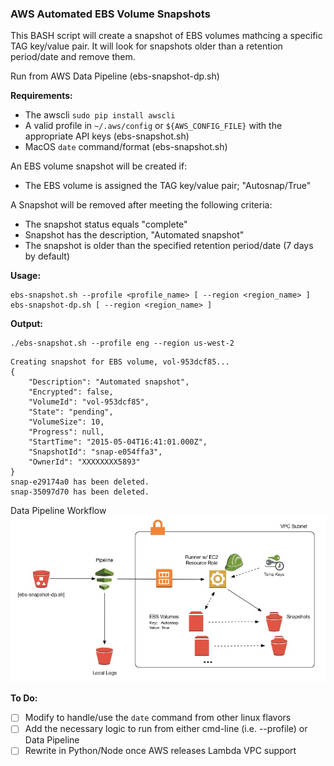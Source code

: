 ### AWS Automated EBS Volume Snapshots

This BASH script will create a snapshot of EBS volumes mathcing
a specific TAG key/value pair. It will look for snapshots older than a retention
period/date and remove them.

Run from AWS Data Pipeline (ebs-snapshot-dp.sh)

**Requirements:**

* The awscli  `sudo pip install awscli`
* A valid profile in `~/.aws/config` or `${AWS_CONFIG_FILE}` with the appropriate API keys (ebs-snapshot.sh)
* MacOS `date` command/format (ebs-snapshot.sh)

An EBS volume snapshot will be created if:

* The EBS volume is assigned the TAG key/value pair; "Autosnap/True"

A Snapshot will be removed after meeting the following criteria:

* The snapshot status equals "complete"
* Snapshot has the description, "Automated snapshot"
* The snapshot is older than the specified retention period/date (7 days by default)

**Usage:**

```
ebs-snapshot.sh --profile <profile_name> [ --region <region_name> ]
ebs-snapshot-dp.sh [ --region <region_name> ]
```

**Output:**

```
./ebs-snapshot.sh --profile eng --region us-west-2
```

```
Creating snapshot for EBS volume, vol-953dcf85...
{
    "Description": "Automated snapshot", 
    "Encrypted": false, 
    "VolumeId": "vol-953dcf85", 
    "State": "pending", 
    "VolumeSize": 10, 
    "Progress": null, 
    "StartTime": "2015-05-04T16:41:01.000Z", 
    "SnapshotId": "snap-e054ffa3", 
    "OwnerId": "XXXXXXXX5893"
}
snap-e29174a0 has been deleted.
snap-35097d70 has been deleted.
```

Data Pipeline Workflow
![EBS Snapshot Diagram](./ebs-autosnap-edp-flow.jpg)

**To Do:**

- [ ] Modify to handle/use the `date` command from other linux flavors
- [ ] Add the necessary logic to run from either cmd-line (i.e. --profile) or Data Pipeline
- [ ] Rewrite in Python/Node once AWS releases Lambda VPC support
